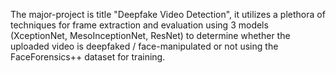 The major-project is title "Deepfake Video Detection", it utilizes a plethora of techniques for frame extraction and evaluation using 3 models (XceptionNet, MesoInceptionNet, ResNet) to determine whether the uploaded video is deepfaked / face-manipulated or not using the FaceForensics++ dataset for training.
